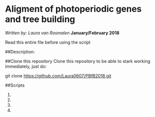 # Aligment of photoperiodic genes and tree building 

*Written by: Laura van Rosmalen*
**January/February 2018** 

Read this entire file before using the script

##Description:










##Clone this repository
Clone this repository to be able to stark working immediately, just do:

git clone https://github.com/Laura0607/PBfB2018.git

##Scripts

1.
2.
3.
4.





